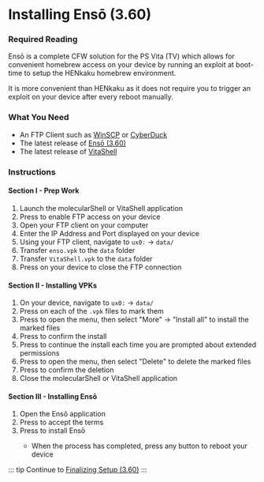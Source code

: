 # Installing Ensō (3.60)

### Required Reading

Ensō is a complete CFW solution for the PS Vita (TV) which allows for convenient homebrew access on your device by running an exploit at boot-time to setup the HENkaku homebrew environment.

It is more convenient than HENkaku as it does not require you to trigger an exploit on your device after every reboot manually.

### What You Need

* An FTP Client such as [WinSCP](https://winscp.net/) or [CyberDuck](https://cyberduck.io/)
* The latest release of [Ensō (3.60)](https://github.com/henkaku/enso/releases/latest/)
* The latest release of [VitaShell](https://github.com/TheOfficialFloW/VitaShell/releases/latest)

### Instructions

#### Section I - Prep Work

1. Launch the molecularShell or VitaShell application
1. Press <Btn btn="SELECT" /> to enable FTP access on your device
1. Open your FTP client on your computer
1. Enter the IP Address and Port displayed on your device
1. Using your FTP client, navigate to `ux0:` -> `data/`
1. Transfer `enso.vpk` to the `data` folder
1. Transfer `VitaShell.vpk` to the `data` folder
1. Press <Btn btn="cancel" /> on your device to close the FTP connection

#### Section II - Installing VPKs

1. On your device, navigate to `ux0:` -> `data/`
1. Press <Btn btn="square" /> on each of the `.vpk` files to mark them
1. Press <Btn btn="triangle" /> to open the menu, then select "More" -> "Install all" to install the marked files
1. Press <Btn btn="cross" /> to confirm the install
1. Press <Btn btn="cross" /> to continue the install each time you are prompted about extended permissions
1. Press <Btn btn="triangle" /> to open the menu, then select "Delete" to delete the marked files
1. Press <Btn btn="cross" /> to confirm the deletion
1. Close the molecularShell or VitaShell application

#### Section III - Installing Ensō

1. Open the Ensō application
1. Press <Btn btn="circle" /> to accept the terms
1. Press <Btn btn="cross" /> to install Ensō
    + When the process has completed, press any button to reboot your device

::: tip
Continue to [Finalizing Setup (3.60)](finalizing-setup-(3.60))
:::
